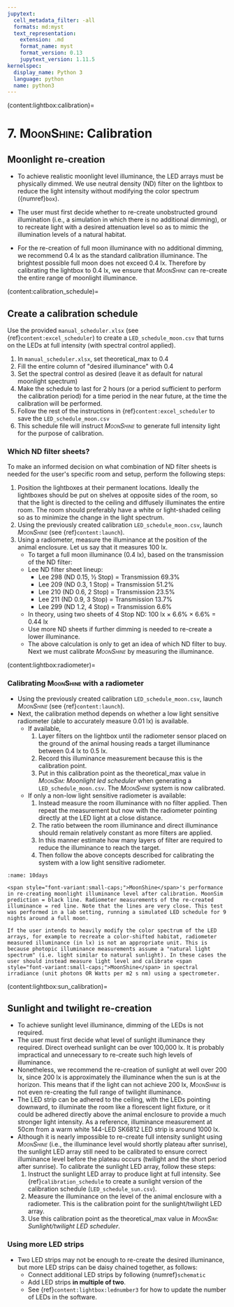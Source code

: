 ```yaml
---
jupytext:
  cell_metadata_filter: -all
  formats: md:myst
  text_representation:
    extension: .md
    format_name: myst
    format_version: 0.13
    jupytext_version: 1.11.5
kernelspec:
  display_name: Python 3
  language: python
  name: python3
---
```


(content:lightbox:calibration)=
# 7. <span style="font-variant:small-caps;">MoonShine</span>: Calibration

## Moonlight re-creation
- To achieve realistic moonlight level illuminance, the LED arrays must be physically dimmed. We use neutral density (ND) filter on the lightbox to reduce the light intensity without modifying the color spectrum ({numref}`box`).

- The user must first decide whether to re-create unobstructed ground illumination (i.e., a simulation in which there is no additional dimming), or to recreate light with a desired attenuation level so as to mimic the illumination levels of a natural habitat.

- For the re-creation of full moon illuminance with no additional dimming, we recommend 0.4 lx as the standard calibration illuminance. The brightest possible full moon does not exceed 0.4 lx. Therefore by calibrating the lightbox to 0.4 lx, we ensure that _<span style="font-variant:small-caps;">MoonShine</span>_ can re-create the entire range of moonlight illuminance.

(content:calibration_schedule)=
## Create a calibration schedule
Use the provided `manual_scheduler.xlsx` (see {ref}`content:excel_scheduler`) to create a `LED_schedule_moon.csv` that turns on the LEDs at full intensity (with spectral control applied).
1. In `manual_scheduler.xlsx`, set theoretical_max to 0.4
2. Fill the entire column of "desired illuminance" with 0.4
3. Set the spectral control as desired (leave it as default for natural moonlight spectrum)
4. Make the schedule to last for 2 hours (or a period sufficient to perform the calibration period) for a time period in the near future, at the time the calibration will be performed.
5. Follow the rest of the instructions in {ref}`content:excel_scheduler` to save the `LED_schedule_moon.csv`
6. This schedule file will instruct _<span style="font-variant:small-caps;">MoonShine</span>_ to generate full intensity light for the purpose of calibration.


### Which ND filter sheets?
To make an informed decision on what combination of ND filter sheets is needed for the user's specific room and setup, perform the following steps:

1. Position the lightboxes at their permanent locations. Ideally the lightboxes should be put on shelves at opposite sides of the room, so that the light is directed to the ceiling and diffusely illuminates the entire room. The room should preferably have a white or light-shaded ceiling so as to minimize the change in the light spectrum.
2. Using the previously created calibration `LED_schedule_moon.csv`, launch _<span style="font-variant:small-caps;">MoonShine</span>_ (see {ref}`content:launch`).
3. Using a radiometer, measure the illuminance at the position of the animal enclosure. Let us say that it measures 100 lx. 
    - To target a full moon illuminance (0.4 lx), based on the transmission of the ND filter:
    - Lee ND filter sheet lineup:
        - Lee 298 (ND 0.15, ½ Stop) = Transmission 69.3%
        - Lee 209 (ND 0.3, 1 Stop) = Transmission 51.2%
        - Lee 210 (ND 0.6, 2 Stop) = Transmission 23.5%
        - Lee 211 (ND 0.9, 3 Stop) = Transmission 13.7%
        - Lee 299 (ND 1.2, 4 Stop) = Transmission 6.6%
    - In theory, using two sheets of 4 Stop ND: 100 lx × 6.6% × 6.6% = 0.44 lx 
    - Use more ND sheets if further dimming is needed to re-create a lower illuminance.
    - The above calculation is only to get an idea of which ND filter to buy. Next we must calibrate _<span style="font-variant:small-caps;">MoonShine</span>_ by measuring the illuminance.

(content:lightbox:radiometer)=
###  Calibrating <span style="font-variant:small-caps;">MoonShine</span> with a radiometer
- Using the previously created calibration `LED_schedule_moon.csv`, launch _<span style="font-variant:small-caps;">MoonShine</span>_ (see {ref}`content:launch`).
- Next, the calibration method depends on whether a low light sensitive radiometer (able to accurately measure 0.01 lx) is available.
    - If available,
        1. Layer filters on the lightbox until the radiometer sensor placed on the ground of the animal housing reads a target illuminance between 0.4 lx to 0.5 lx.
        2. Record this illuminance measurement because this is the calibration point.
        3. Put in this calibration point as the theoretical_max value in _<span style="font-variant:small-caps;">MoonSim</span>: Moonlight led scheduler_ when generating a `LED_schedule_moon.csv`. The _<span style="font-variant:small-caps;">MoonShine</span>_ system is now calibrated.
    - If only a non-low light sensitive radiometer is available:
        1. Instead measure the room illuminance with no filter applied. Then repeat the measurement but now with the radiometer pointing directly at the LED light at a close distance.
        2. The ratio between the room illuminance and direct illuminance should remain relatively constant as more filters are applied.
        3. In this manner estimate how many layers of filter are required to reduce the illuminance to reach the target.
        4. Then follow the above concepts described for calibrating the system with a low light sensitive radiometer.

```{figure} /images/10days.png
:name: 10days

<span style="font-variant:small-caps;">MoonShine</span>'s performance in re-creating moonlight illuminance level after calibration. MoonSim prediction = black line. Radiometer measurements of the re-created illuminance = red line. Note that the lines are very close. This test was performed in a lab setting, running a simulated LED schedule for 9 nights around a full moon.
```

```{note}
If the user intends to heavily modify the color spectrum of the LED arrays, for example to recreate a color-shifted habitat, radiometer measured illuminance (in lx) is not an appropriate unit. This is because photopic illuminance measurements assume a "natural light spectrum" (i.e. light similar to natural sunlight). In these cases the user should instead measure light level and calibrate <span style="font-variant:small-caps;">MoonShine</span> in spectral irradiance (unit photons OR Watts per m2 s nm) using a spectrometer.
```

(content:lightbox:sun_calibration)=
## Sunlight and twilight re-creation

- To achieve sunlight level illuminance, dimming of the LEDs is not required.
- The user must first decide what level of sunlight illuminance they required. Direct overhead sunlight can be over 100,000 lx. It is probably impractical and unnecessary to re-create such high levels of illuminance.
- Nonetheless, we recommend the re-creation of sunlight at well over 200 lx, since 200 lx is approximately the illuminance when the sun is at the horizon. This means that if the light can not achieve 200 lx, _<span style="font-variant:small-caps;">MoonShine</span>_ is not even re-creating the full range of twilight illuminance.
- The LED strip can be adhered to the ceiling, with the LEDs pointing downward, to illuminate the room like a florescent light fixture, or it could be adhered directly above the animal enclosure to provide a much stronger light intensity. As a reference, illuminance measurement at 50cm from a warm white 144-LED SK6812 LED strip is around 1000 lx. 
- Although it is nearly impossible to re-create full intensity sunlight using _<span style="font-variant:small-caps;">MoonShine</span>_ (i.e., the illuminance level would shortly plateau after sunrise), the sunlight LED array still need to be calibrated to ensure correct illuminance level before the plateau occurs (twilight and the short period after sunrise). To calibrate the sunlight LED array, follow these steps:
    1. Instruct the sunlight LED array to produce light at full intensity. See {ref}`calibration_schedule` to create a sunlight version of the calibration schedule (`LED_schedule_sun.csv`).
    2. Measure the illuminance on the level of the animal enclosure with a radiometer. This is the calibration point for the sunlight/twilight LED array.
    3. Use this calibration point as the theoretical_max value in _<span style="font-variant:small-caps;">MoonSim</span>: Sunlight/twilight LED scheduler_.

### Using more LED strips
- Two LED strips may not be enough to re-create the desired illuminance, but more LED strips can be daisy chained together, as follows:
    - Connect additional LED strips by following {numref}`schematic`
    - Add LED strips **in multiple of two**.
    - See {ref}`content:lightbox:lednumber3` for how to update the number of LEDs in the software.